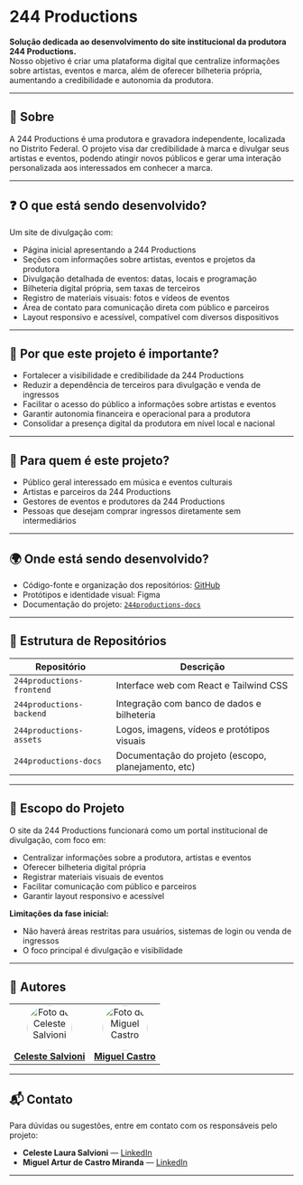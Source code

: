 # 244 Productions

**Solução dedicada ao desenvolvimento do site institucional da produtora 244 Productions.**  
Nosso objetivo é criar uma plataforma digital que centralize informações sobre artistas, eventos e marca, além de oferecer bilheteria própria, aumentando a credibilidade e autonomia da produtora.

---

## 📌 Sobre

A 244 Productions é uma produtora e gravadora independente, localizada no Distrito Federal. O projeto visa dar credibilidade à marca e divulgar seus artistas e eventos, podendo atingir novos públicos e gerar uma interação personalizada aos interessados em conhecer a marca.

---

## ❓ O que está sendo desenvolvido?

Um site de divulgação com:

- Página inicial apresentando a 244 Productions  
- Seções com informações sobre artistas, eventos e projetos da produtora  
- Divulgação detalhada de eventos: datas, locais e programação  
- Bilheteria digital própria, sem taxas de terceiros  
- Registro de materiais visuais: fotos e vídeos de eventos  
- Área de contato para comunicação direta com público e parceiros  
- Layout responsivo e acessível, compatível com diversos dispositivos  

---

## 🎯 Por que este projeto é importante?

- Fortalecer a visibilidade e credibilidade da 244 Productions  
- Reduzir a dependência de terceiros para divulgação e venda de ingressos  
- Facilitar o acesso do público a informações sobre artistas e eventos  
- Garantir autonomia financeira e operacional para a produtora
- Consolidar a presença digital da produtora em nível local e nacional  

---

## 👤 Para quem é este projeto?

- Público geral interessado em música e eventos culturais  
- Artistas e parceiros da 244 Productions  
- Gestores de eventos e produtores da 244 Productions
- Pessoas que desejam comprar ingressos diretamente sem intermediários

---

## 🌍 Onde está sendo desenvolvido?

- Código-fonte e organização dos repositórios: [GitHub](https://github.com/244-Productions)  
- Protótipos e identidade visual: Figma  
- Documentação do projeto: [`244productions-docs`](https://github.com/244-Productions/244productions-docs)

---

## 📁 Estrutura de Repositórios

| Repositório                | Descrição                                           |
|-----------------------------|---------------------------------------------------|
| `244productions-frontend`   | Interface web com React e Tailwind CSS            |
| `244productions-backend`    | Integração com banco de dados e bilheteria       |
| `244productions-assets`     | Logos, imagens, vídeos e protótipos visuais      |
| `244productions-docs`       | Documentação do projeto (escopo, planejamento, etc) |

---

## 📝 Escopo do Projeto

O site da 244 Productions funcionará como um portal institucional de divulgação, com foco em:

- Centralizar informações sobre a produtora, artistas e eventos  
- Oferecer bilheteria digital própria  
- Registrar materiais visuais de eventos  
- Facilitar comunicação com público e parceiros  
- Garantir layout responsivo e acessível  

**Limitações da fase inicial:**  
- Não haverá áreas restritas para usuários, sistemas de login ou venda de ingressos
- O foco principal é divulgação e visibilidade

---

## 👥 Autores

<table align="center">
    <tr>
        <td align="center">
            <a href="https://github.com/salvioni">
                <img style="border-radius: 50%;" src="https://avatars.githubusercontent.com/u/121465905?v=4" width="80px;" alt="Foto de Celeste Salvioni"/>
                <br/>
                <b>Celeste Salvioni</b>
            </a>
        </td>
        <td align="center">
            <a href="https://github.com/PedroDelgo">
                <img style="border-radius: 50%;" src="https://avatars.githubusercontent.com/u/126472309?v=4" width="80px;" alt="Foto de Miguel Castro"/>
                <br/>
                <b>Miguel Castro</b>
            </a>
        </td>
    </tr>
</table>

---

## 📬 Contato

Para dúvidas ou sugestões, entre em contato com os responsáveis pelo projeto:  

- **Celeste Laura Salvioni** — [LinkedIn](https://github.com/salvioni)  
- **Miguel Artur de Castro Miranda** — [LinkedIn](https://github.com/miguelartur)  

---

